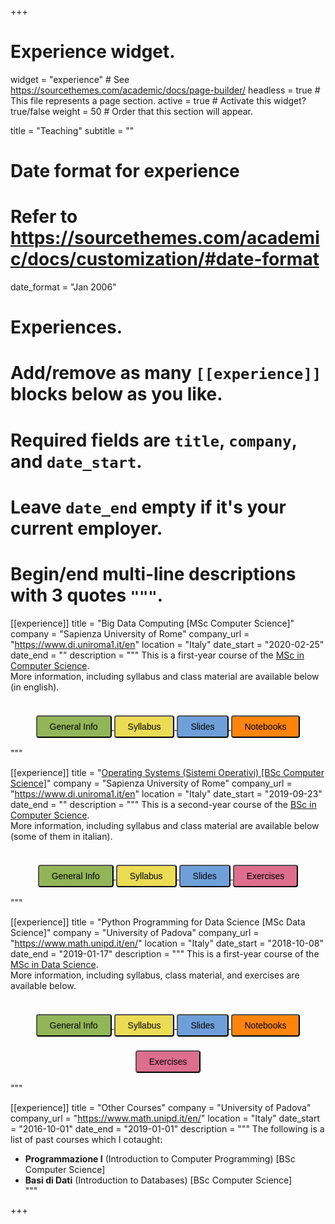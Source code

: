 +++
# Experience widget.
widget = "experience"  # See https://sourcethemes.com/academic/docs/page-builder/
headless = true  # This file represents a page section.
active = true  # Activate this widget? true/false
weight = 50  # Order that this section will appear.

title = "Teaching"
subtitle = ""

# Date format for experience
#   Refer to https://sourcethemes.com/academic/docs/customization/#date-format
date_format = "Jan 2006"

# Experiences.
#   Add/remove as many `[[experience]]` blocks below as you like.
#   Required fields are `title`, `company`, and `date_start`.
#   Leave `date_end` empty if it's your current employer.
#   Begin/end multi-line descriptions with 3 quotes `"""`.
[[experience]]
  title = "Big Data Computing [MSc Computer Science]"
  company = "Sapienza University of Rome"
  company_url = "https://www.di.uniroma1.it/en"
  location = "Italy"
  date_start = "2020-02-25"
  date_end = ""
  description = """
  This is a first-year course of the [MSc in Computer Science](https://www.studiareinformatica.uniroma1.it/master-course-computer-science).<br/>
  More information, including syllabus and class material are available below (in english).<br/>
  <br/>
  <div style="text-align: center">
  <a href="https://github.com/gtolomei/big-data-computing#General-Information" target="_blank">
  <button style="background-color:#92B558;margin-top:6px;margin-bottom:16px;border-radius:4px;font-size:1em;padding:8px 20px;    font-family: "GibsonSemibold", "Helvetica Neue", Helvetica, Arial, sans-serif;float:none !important;text-shadow:0 1px 1px rgba(0, 0, 0, 0.2)">
  General Info
  </button>
  </a>
  <a href="https://github.com/gtolomei/big-data-computing#Syllabus" target="_blank">
  <button style="background-color:#ecdb54;margin-top:6px;margin-bottom:16px;border-radius:4px;font-size:1em;padding:8px 20px;    font-family: "GibsonSemibold", "Helvetica Neue", Helvetica, Arial, sans-serif;float:none !important;text-shadow:0 1px 1px rgba(0, 0, 0, 0.2)">
  Syllabus
  </button>
  </a>
  <a href="https://github.com/gtolomei/big-data-computing/tree/master/slides" target="_blank">
  <button style="background-color:#6f9fd8;margin-top:6px;margin-bottom:16px;border-radius:4px;font-size:1em;padding:8px 20px;    font-family: "GibsonSemibold", "Helvetica Neue", Helvetica, Arial, sans-serif;float:none !important;text-shadow:0 1px 1px rgba(0, 0, 0, 0.2)">
  Slides
  </button>
  </a>
  <a href="https://github.com/gtolomei/big-data-computing/tree/master/notebooks" target="_blank">
  <button style="background-color:#fe840e;margin-top:6px;margin-bottom:16px;border-radius:4px;font-size:1em;padding:8px 20px;    font-family: "GibsonSemibold", "Helvetica Neue", Helvetica, Arial, sans-serif;float:none !important;text-shadow:0 1px 1px rgba(0, 0, 0, 0.2)">
  Notebooks
  </button>
  </a>
</div>
"""

[[experience]]
  title = "<a href='https://github.com/gtolomei/operating-systems' target='_blank' style='color:#7788990'>Operating Systems (Sistemi Operativi) [BSc Computer Science]</a>"
  company = "Sapienza University of Rome"
  company_url = "https://www.di.uniroma1.it/en"
  location = "Italy"
  date_start = "2019-09-23"
  date_end = ""
  description = """
  This is a second-year course of the [BSc in Computer Science](https://www.studiareinformatica.uniroma1.it/laurea).<br/>
  More information, including syllabus and class material are available below (some of them in italian).<br/>
  <br/>
  <div style="text-align: center">
  <a href="https://github.com/gtolomei/operating-systems#Informazioni-Generali" target="_blank">
  <button style="background-color:#92B558;margin-top:6px;margin-bottom:16px;border-radius:4px;font-size:1em;padding:8px 20px;    font-family: "GibsonSemibold", "Helvetica Neue", Helvetica, Arial, sans-serif;float:none !important;text-shadow:0 1px 1px rgba(0, 0, 0, 0.2)">
  General Info
  </button>
  </a>
  <a href="https://github.com/gtolomei/operating-systems#Syllabus" target="_blank">
  <button style="background-color:#ecdb54;margin-top:6px;margin-bottom:16px;border-radius:4px;font-size:1em;padding:8px 20px;    font-family: "GibsonSemibold", "Helvetica Neue", Helvetica, Arial, sans-serif;float:none !important;text-shadow:0 1px 1px rgba(0, 0, 0, 0.2)">
  Syllabus
  </button>
  </a>
  <a href="https://github.com/gtolomei/operating-systems/tree/master/lectures/slides" target="_blank">
  <button style="background-color:#6f9fd8;margin-top:6px;margin-bottom:16px;border-radius:4px;font-size:1em;padding:8px 20px;    font-family: "GibsonSemibold", "Helvetica Neue", Helvetica, Arial, sans-serif;float:none !important;text-shadow:0 1px 1px rgba(0, 0, 0, 0.2)">
  Slides
  </button>
  </a>
  <a href="https://github.com/gtolomei/operating-systems/tree/master/exercises" target="_blank">
  <button style="background-color:#dd6e8e;margin-top:6px;margin-bottom:16px;border-radius:4px;font-size:1em;padding:8px 20px;    font-family: "GibsonSemibold", "Helvetica Neue", Helvetica, Arial, sans-serif;float:none !important;text-shadow:0 1px 1px rgba(0, 0, 0, 0.2)">
  Exercises
  </button>
  </a>
</div>
  """

[[experience]]
  title = "Python Programming for Data Science [MSc Data Science]"
  company = "University of Padova"
  company_url = "https://www.math.unipd.it/en/"
  location = "Italy"
  date_start = "2018-10-08"
  date_end = "2019-01-17"
  description = """
  This is a first-year course of the [MSc in Data Science](https://datascience.math.unipd.it/).<br/>
  More information, including syllabus, class material, and exercises are available below.<br/>
  <br/>
  <div style="text-align: center">
  <a href="https://github.com/gtolomei/python-for-datascience#General-Info" target="_blank">
  <button style="background-color:#92B558;margin-top:6px;margin-bottom:16px;border-radius:4px;font-size:1em;padding:8px 20px;    font-family: "GibsonSemibold", "Helvetica Neue", Helvetica, Arial, sans-serif;float:none !important;text-shadow:0 1px 1px rgba(0, 0, 0, 0.2)">
  General Info
  </button>
  </a>
  <a href="https://github.com/gtolomei/python-for-datascience#Course-Syllabus" target="_blank">
  <button style="background-color:#ecdb54;margin-top:6px;margin-bottom:16px;border-radius:4px;font-size:1em;padding:8px 20px;    font-family: "GibsonSemibold", "Helvetica Neue", Helvetica, Arial, sans-serif;float:none !important;text-shadow:0 1px 1px rgba(0, 0, 0, 0.2)">
  Syllabus
  </button>
  </a>
  <a href="https://github.com/gtolomei/python-for-datascience/tree/master/lectures/slides" target="_blank">
  <button style="background-color:#6f9fd8;margin-top:6px;margin-bottom:16px;border-radius:4px;font-size:1em;padding:8px 20px;    font-family: "GibsonSemibold", "Helvetica Neue", Helvetica, Arial, sans-serif;float:none !important;text-shadow:0 1px 1px rgba(0, 0, 0, 0.2)">
  Slides
  </button>
  </a>
  <a href="https://github.com/gtolomei/python-for-datascience/tree/master/lectures/notebooks" target="_blank">
  <button style="background-color:#fe840e;margin-top:6px;margin-bottom:16px;border-radius:4px;font-size:1em;padding:8px 20px;    font-family: "GibsonSemibold", "Helvetica Neue", Helvetica, Arial, sans-serif;float:none !important;text-shadow:0 1px 1px rgba(0, 0, 0, 0.2)">
  Notebooks
  </button>
  </a>
  <a href="https://github.com/gtolomei/python-for-datascience/tree/master/exams" target="_blank">
  <button style="background-color:#dd6e8e;margin-top:6px;margin-bottom:16px;border-radius:4px;font-size:1em;padding:8px 20px;    font-family: "GibsonSemibold", "Helvetica Neue", Helvetica, Arial, sans-serif;float:none !important;text-shadow:0 1px 1px rgba(0, 0, 0, 0.2)">
  Exercises
  </button>
  </a>
</div>
  """
  
 [[experience]]
  title = "Other Courses"
  company = "University of Padova"
  company_url = "https://www.math.unipd.it/en/"
  location = "Italy"
  date_start = "2016-10-01"
  date_end = "2019-01-01"
  description = """
  The following is a list of past courses which I cotaught:
  
  - **Programmazione I** (Introduction to Computer Programming) [BSc Computer Science]</li>
  - **Basi di Dati** (Introduction to Databases) [BSc Computer Science]</li>
  """

+++
